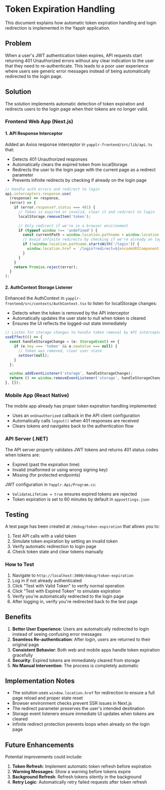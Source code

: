 # Token Expiration Handling

This document explains how automatic token expiration handling and login redirection is implemented in the Yapplr application.

## Problem

When a user's JWT authentication token expires, API requests start returning 401 Unauthorized errors without any clear indication to the user that they need to re-authenticate. This leads to a poor user experience where users see generic error messages instead of being automatically redirected to the login page.

## Solution

The solution implements automatic detection of token expiration and redirects users to the login page when their tokens are no longer valid.

### Frontend Web App (Next.js)

#### 1. API Response Interceptor

Added an Axios response interceptor in `yapplr-frontend/src/lib/api.ts` that:

- Detects 401 Unauthorized responses
- Automatically clears the expired token from localStorage
- Redirects the user to the login page with the current page as a redirect parameter
- Prevents infinite redirects by checking if already on the login page

```typescript
// Handle auth errors and redirect to login
api.interceptors.response.use(
  (response) => response,
  (error) => {
    if (error.response?.status === 401) {
      // Token is expired or invalid, clear it and redirect to login
      localStorage.removeItem('token');
      
      // Only redirect if we're in a browser environment
      if (typeof window !== 'undefined') {
        const currentPath = window.location.pathname + window.location.search;
        // Avoid infinite redirects by checking if we're already on login page
        if (!window.location.pathname.startsWith('/login')) {
          window.location.href = `/login?redirect=${encodeURIComponent(currentPath)}`;
        }
      }
    }
    return Promise.reject(error);
  }
);
```

#### 2. AuthContext Storage Listener

Enhanced the AuthContext in `yapplr-frontend/src/contexts/AuthContext.tsx` to listen for localStorage changes:

- Detects when the token is removed by the API interceptor
- Automatically updates the user state to null when token is cleared
- Ensures the UI reflects the logged-out state immediately

```typescript
// Listen for storage changes to handle token removal by API interceptor
useEffect(() => {
  const handleStorageChange = (e: StorageEvent) => {
    if (e.key === 'token' && e.newValue === null) {
      // Token was removed, clear user state
      setUser(null);
    }
  };

  window.addEventListener('storage', handleStorageChange);
  return () => window.removeEventListener('storage', handleStorageChange);
}, []);
```

### Mobile App (React Native)

The mobile app already has proper token expiration handling implemented:

- Uses an `onUnauthorized` callback in the API client configuration
- Automatically calls `logout()` when 401 responses are received
- Clears tokens and navigates back to the authentication flow

### API Server (.NET)

The API server properly validates JWT tokens and returns 401 status codes when tokens are:

- Expired (past the expiration time)
- Invalid (malformed or using wrong signing key)
- Missing (for protected endpoints)

JWT configuration in `Yapplr.Api/Program.cs`:
- `ValidateLifetime = true` ensures expired tokens are rejected
- Token expiration is set to 60 minutes by default in `appsettings.json`

## Testing

A test page has been created at `/debug/token-expiration` that allows you to:

1. Test API calls with a valid token
2. Simulate token expiration by setting an invalid token
3. Verify automatic redirection to login page
4. Check token state and clear tokens manually

### How to Test

1. Navigate to `http://localhost:3000/debug/token-expiration`
2. Log in if not already authenticated
3. Click "Test with Valid Token" to verify normal operation
4. Click "Test with Expired Token" to simulate expiration
5. Verify you're automatically redirected to the login page
6. After logging in, verify you're redirected back to the test page

## Benefits

1. **Better User Experience**: Users are automatically redirected to login instead of seeing confusing error messages
2. **Seamless Re-authentication**: After login, users are returned to their original page
3. **Consistent Behavior**: Both web and mobile apps handle token expiration gracefully
4. **Security**: Expired tokens are immediately cleared from storage
5. **No Manual Intervention**: The process is completely automatic

## Implementation Notes

- The solution uses `window.location.href` for redirection to ensure a full page reload and proper state reset
- Browser environment checks prevent SSR issues in Next.js
- The redirect parameter preserves the user's intended destination
- Storage event listeners ensure immediate UI updates when tokens are cleared
- Infinite redirect protection prevents loops when already on the login page

## Future Enhancements

Potential improvements could include:

1. **Token Refresh**: Implement automatic token refresh before expiration
2. **Warning Messages**: Show a warning before tokens expire
3. **Background Refresh**: Refresh tokens silently in the background
4. **Retry Logic**: Automatically retry failed requests after token refresh
